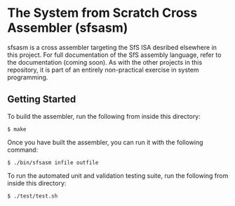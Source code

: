 # The System from Scratch Cross Assembler (sfsasm)

sfsasm is a cross assembler targeting the SfS ISA desribed elsewhere in this project. For full documentation of the SfS assembly language, refer to the documentation (coming soon). As with the other projects in this repository, it is part of an entirely non-practical exercise in system programming.

## Getting Started

To build the assembler, run the following from inside this directory:
```shell
$ make
```

Once you have built the assembler, you can run it with the following command:
```shell
$ ./bin/sfsasm infile outfile
```

To run the automated unit and validation testing suite, run the following from inside this directory:
```shell
$ ./test/test.sh
```
